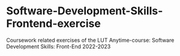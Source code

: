 # Software-Development-Skills-Frontend-exercise
Coursework related exercises of the LUT Anytime-course: Software Development Skills: Front-End 2022-2023
